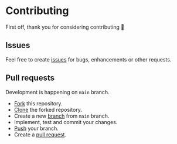 # Contributing

First off, thank you for considering contributing :call_me_hand:

## Issues

Feel free to create [issues] for bugs, enhancements or other requests.

## Pull requests

Development is happening on `main` branch.

- [Fork] this repository.
- [Clone] the forked repository.
- Create a new [branch] from `main` branch.
- Implement, test and commit your changes.
- [Push] your branch.
- Create a [pull request].

[branch]: https://docs.github.com/en/github/collaborating-with-issues-and-pull-requests/creating-and-deleting-branches-within-your-repository#creating-a-branch
[Clone]: https://docs.github.com/en/github/creating-cloning-and-archiving-repositories/cloning-a-repository
[issues]: https://docs.github.com/en/github/managing-your-work-on-github/creating-an-issue
[Fork]: https://docs.github.com/en/github/getting-started-with-github/fork-a-repo
[pull request]: https://docs.github.com/en/github/collaborating-with-issues-and-pull-requests/creating-a-pull-request-from-a-fork
[Push]: https://docs.github.com/en/github/using-git/pushing-commits-to-a-remote-repository
